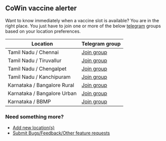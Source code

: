 ## CoWin vaccine alerter

Want to know immediately when a vaccine slot is available? You are in the right place. You just have to join one or more of the below [telegram](https://telegram.org/) groups based on your location preferences.


Location                     | Telegram group
---------------------------- | ----------------------------------------
Tamil Nadu / Chennai         | [Join group](https://t.me/joinchat/sew-FrT6W9U0NDhl)
Tamil Nadu / Tiruvallur      | [Join group](https://t.me/joinchat/y2RY9Zbv1DE4MWI1)
Tamil Nadu / Chengalpet      | [Join group](https://t.me/joinchat/N1EaOTE3wC81YTM1)
Tamil Nadu / Kanchipuram     | [Join group](https://t.me/joinchat/OjSllNVqhn01ZmRl)
Karnataka / Bangalore Rural  | [Join group](https://t.me/joinchat/RuWEkWU1gIdjYTdl)
Karnataka / Bangalore Urban  | [Join group](https://t.me/joinchat/ggcxcb7UkLhhNzc9)
Karnataka / BBMP             | [Join group](https://t.me/joinchat/WP9zcbBWO2NjNTA1)

### Need something more?
- [Add new location(s)](https://github.com/kishaningithub/cowin-vaccine-alerter/issues/new?assignees=&labels=enhancement&template=add-new-location-.md&title=Add+new+location)
- [Submit Bugs/Feedback/Other feature requests](https://github.com/kishaningithub/cowin-vaccine-alerter/issues/new)

